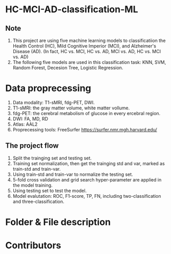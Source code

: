 # HC-MCI-AD-classification-ML
## Note
1. This project are using five machine learning models to classificatiion the Health Control (HC), Mild Cognitive Imperior (MCI), and Alzheimer's Disease (AD). (In fact, HC vs. MCI, HC vs. AD, MCI vs. AD, HC vs. MCI vs. AD)
2. The following five models are used in this classification task: KNN, SVM, Random Forest, Decesion Tree, Logistic Regression.

# Data proprecessing
1. Data modality: T1-sMRI, fdg-PET, DWI.
2. T1-sMRI: the gray matter volume, white matter vollume.
3. fdg-PET: the cerebral metabolism of glucose in every ercebral region.
4. DWI: FA, MD, RD
5. Atlas: AAL2
6. Proprecessing tools: FreeSurfer https://surfer.nmr.mgh.harvard.edu/

## The project flow
1. Split the trainging set and testing set.
2. Training set normalization, then get the trainging std and var, marked as train-std and train-var.
3. Using train-std and train-var to normalize the testing set.
4. 5-fold cross validation and grid search hyper-parameter are applied in the model training. 
5. Using testing set to test the model.
6. Model evalutation: ROC, F1-score, TP, FN, including two-classification and three-classification.


# Folder & File description


# Contributors
